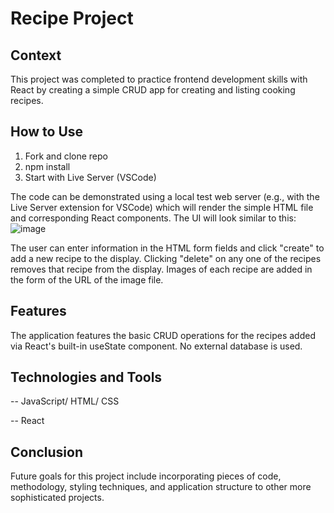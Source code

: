 # Recipe Project

## Context
This project was completed to practice frontend development skills with React by creating a simple CRUD app for creating and listing cooking recipes.

## How to Use
1. Fork and clone repo
2. npm install
3. Start with Live Server (VSCode)

The code can be demonstrated using a local test web server (e.g., with the Live Server extension for VSCode) which will render the simple HTML file and corresponding React components. The UI will look similar to this:
![image](https://github.com/thomaslesperance/Recipe-Project/assets/144936700/d420c582-89c5-48de-abf9-5d755404a4fa)

The user can enter information in the HTML form fields and click "create" to add a new recipe to the display. Clicking "delete" on any one of the recipes removes that recipe from the display. Images of each recipe are added in the form of the URL of the image file.

## Features
The application features the basic CRUD operations for the recipes added via React's built-in useState component. No external database is used.

## Technologies and Tools
-- JavaScript/ HTML/ CSS

-- React

## Conclusion
Future goals for this project include incorporating pieces of code, methodology, styling techniques, and application structure to other more sophisticated projects.
